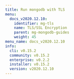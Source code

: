 ```yaml
---
title: Run mongodb with TLS
menu:
  docs_v2020.12.10:
    identifier: mg-tls
    name: TLS/SSL Encryption
    parent: mg-mongodb-guides
    weight: 45
menu_name: docs_v2020.12.10
info:
  cli: v0.15.2
  community: v0.15.2
  enterprise: v0.2.2
  installer: v0.15.2
  version: v2020.12.10
---
```


